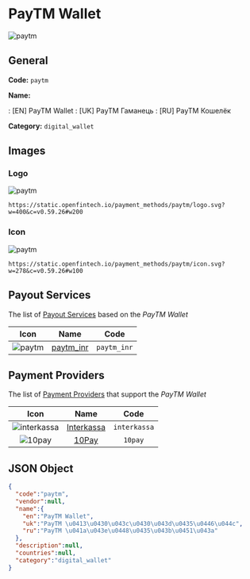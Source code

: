 
# PayTM Wallet 
![paytm](https://static.openfintech.io/payment_methods/paytm/logo.svg?w=400&c=v0.59.26#w200)  

## General 
**Code:** `paytm` 
 
**Name:** 
 
:	[EN] PayTM Wallet 
:	[UK] PayTM Гаманець 
:	[RU] PayTM Кошелёк 
 
**Category:** `digital_wallet` 
 

## Images 

### Logo 
![paytm](https://static.openfintech.io/payment_methods/paytm/logo.svg?w=400&c=v0.59.26#w200)  

```
https://static.openfintech.io/payment_methods/paytm/logo.svg?w=400&c=v0.59.26#w200
```  

### Icon 
![paytm](https://static.openfintech.io/payment_methods/paytm/icon.svg?w=278&c=v0.59.26#w100)  

```
https://static.openfintech.io/payment_methods/paytm/icon.svg?w=278&c=v0.59.26#w100
```  

## Payout Services 
 
The list of [Payout Services](/payout-services/) based on the _PayTM Wallet_ 

|Icon|Name|Code| 
|:---:|:---:|:---:| 
|![paytm](https://static.openfintech.io/payout_methods/paytm/icon.svg?w=278&c=v0.59.26#w40) |[paytm_inr](/payout-services/paytm_inr/)|`paytm_inr`| 
 

## Payment Providers 
 
The list of [Payment Providers](/payment-providers/) that support the _PayTM Wallet_ 

|Icon|Name|Code| 
|:---:|:---:|:---:| 
|![interkassa](https://static.openfintech.io/payment_providers/interkassa/icon.svg?w=278&c=v0.59.26#w100) |[Interkassa](/payment-providers/interkassa/)|`interkassa`| 
|![10pay](https://static.openfintech.io/payment_providers/10pay/icon.svg?w=278&c=v0.59.26#w100) |[10Pay](/payment-providers/10pay/)|`10pay`| 
 

## JSON Object 

```json
{
  "code":"paytm",
  "vendor":null,
  "name":{
    "en":"PayTM Wallet",
    "uk":"PayTM \u0413\u0430\u043c\u0430\u043d\u0435\u0446\u044c",
    "ru":"PayTM \u041a\u043e\u0448\u0435\u043b\u0451\u043a"
  },
  "description":null,
  "countries":null,
  "category":"digital_wallet"
}
```  
